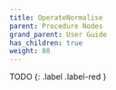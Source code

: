 ```yaml
---
title: OperateNormalise
parent: Procedure Nodes
grand_parent: User Guide
has_children: true
weight: 80
---
```


TODO
{: .label .label-red }
